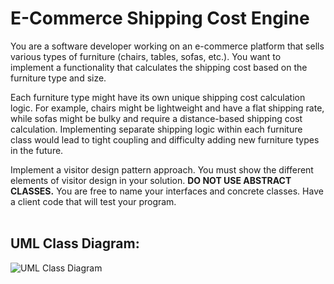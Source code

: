 # E-Commerce Shipping Cost Engine

You are a software developer working on an e-commerce platform that sells various types of furniture (chairs, tables, sofas, etc.). You want to implement a functionality that calculates the shipping cost based on the furniture type and size.

Each furniture type might have its own unique shipping cost calculation logic. For example, chairs might be lightweight and have a flat shipping rate, while sofas might be bulky and require a distance-based shipping cost calculation. Implementing separate shipping logic within each furniture class would lead to tight coupling and difficulty adding new furniture types in the future.

Implement a visitor design pattern approach. You must show the different elements of visitor design in your solution.  **DO NOT USE ABSTRACT CLASSES.** You are free to name your interfaces and concrete classes. Have a client code that will test your program.
<br><br>

## UML Class Diagram:
![UML Class Diagram](https://github.com/user-attachments/assets/225b2165-85b6-43e4-8442-3c9ffc470971)
